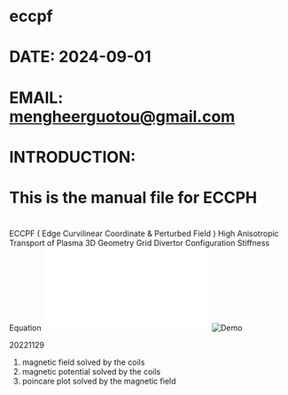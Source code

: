 # eccpf
#  DATE: 2024-09-01
#
#  EMAIL: mengheerguotou@gmail.com
#
#  INTRODUCTION:
#  This is the manual file for ECCPH
#
#

   ECCPF ( Edge Curvilinear Coordinate & Perturbed Field )
   High Anisotropic Transport of Plasma
   3D Geometry Grid
   Divertor Configuration
   Stiffness Equation
![contents](./PESTvsBOOZvsHAMA_hl3.pdf)
   <img src="https://github.com/mengheerguotou/eccpf/edit/main/PESTvsBOOZvsHAMA_hl3.pdf" alt="Demo" width="600">


20221129

1. magnetic field      solved by the coils
2. magnetic potential  solved by the coils
3. poincare plot       solved by the magnetic field
